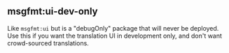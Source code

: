 ## msgfmt:ui-dev-only

Like `msgfmt:ui` but is a "debugOnly" package that will never be deployed.
Use this if you want the translation UI in development only, and don't want
crowd-sourced translations.
